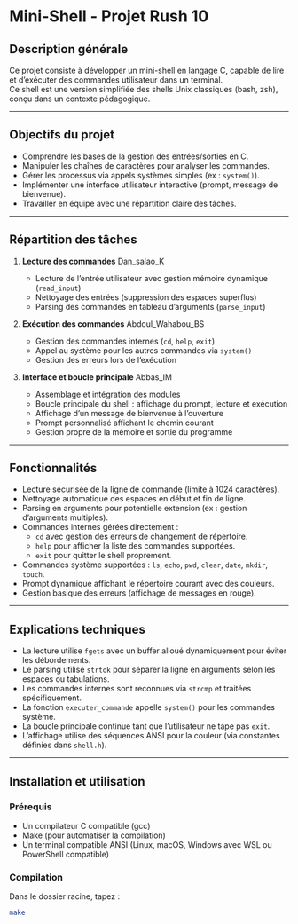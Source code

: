 # Mini-Shell - Projet Rush 10

## Description générale

Ce projet consiste à développer un mini-shell en langage C, capable de lire et d’exécuter des commandes utilisateur dans un terminal.  
Ce shell est une version simplifiée des shells Unix classiques (bash, zsh), conçu dans un contexte pédagogique.

---

## Objectifs du projet

- Comprendre les bases de la gestion des entrées/sorties en C.  
- Manipuler les chaînes de caractères pour analyser les commandes.  
- Gérer les processus via appels systèmes simples (ex : `system()`).  
- Implémenter une interface utilisateur interactive (prompt, message de bienvenue).  
- Travailler en équipe avec une répartition claire des tâches.  

---

## Répartition des tâches

1. **Lecture des commandes** Dan_salao_K  
   - Lecture de l’entrée utilisateur avec gestion mémoire dynamique (`read_input`)  
   - Nettoyage des entrées (suppression des espaces superflus)  
   - Parsing des commandes en tableau d’arguments (`parse_input`)  

2. **Exécution des commandes** Abdoul_Wahabou_BS  
   - Gestion des commandes internes (`cd`, `help`, `exit`)  
   - Appel au système pour les autres commandes via `system()`  
   - Gestion des erreurs lors de l’exécution  

3. **Interface et boucle principale** Abbas_IM
   - Assemblage et intégration des modules  
   - Boucle principale du shell : affichage du prompt, lecture et exécution  
   - Affichage d’un message de bienvenue à l’ouverture  
   - Prompt personnalisé affichant le chemin courant  
   - Gestion propre de la mémoire et sortie du programme  

---

## Fonctionnalités

- Lecture sécurisée de la ligne de commande (limite à 1024 caractères).  
- Nettoyage automatique des espaces en début et fin de ligne.  
- Parsing en arguments pour potentielle extension (ex : gestion d’arguments multiples).  
- Commandes internes gérées directement :  
  - `cd` avec gestion des erreurs de changement de répertoire.  
  - `help` pour afficher la liste des commandes supportées.  
  - `exit` pour quitter le shell proprement.  
- Commandes système supportées : `ls`, `echo`, `pwd`, `clear`, `date`, `mkdir`, `touch`.  
- Prompt dynamique affichant le répertoire courant avec des couleurs.  
- Gestion basique des erreurs (affichage de messages en rouge).   

---

## Explications techniques

- La lecture utilise `fgets` avec un buffer alloué dynamiquement pour éviter les débordements.  
- Le parsing utilise `strtok` pour séparer la ligne en arguments selon les espaces ou tabulations.  
- Les commandes internes sont reconnues via `strcmp` et traitées spécifiquement.  
- La fonction `executer_commande` appelle `system()` pour les commandes système.  
- La boucle principale continue tant que l’utilisateur ne tape pas `exit`.  
- L’affichage utilise des séquences ANSI pour la couleur (via constantes définies dans `shell.h`).  

---

## Installation et utilisation

### Prérequis

- Un compilateur C compatible (gcc)  
- Make (pour automatiser la compilation)  
- Un terminal compatible ANSI (Linux, macOS, Windows avec WSL ou PowerShell compatible)  

### Compilation

Dans le dossier racine, tapez :

```bash
make

